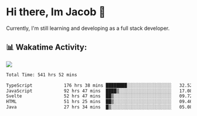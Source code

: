 # Hi there, Im Jacob 👋
Currently, I'm still learning and developing as a full stack developer.

## 📊 Wakatime Activity:

![](https://wakatime.com/share/@bfeff6fe-7f39-433c-bc17-53e716b9a274/c1084c79-5b1a-4658-a9e1-8a8ffabbc873.svg)

<!--START_SECTION:waka-->

```txt
Total Time: 541 hrs 52 mins

TypeScript            176 hrs 38 mins ████████░░░░░░░░░░░░░░░░░   32.52 %
JavaScript            92 hrs 47 mins  ████▒░░░░░░░░░░░░░░░░░░░░   17.08 %
Svelte                52 hrs 47 mins  ██▒░░░░░░░░░░░░░░░░░░░░░░   09.72 %
HTML                  51 hrs 25 mins  ██▒░░░░░░░░░░░░░░░░░░░░░░   09.46 %
Java                  27 hrs 34 mins  █▒░░░░░░░░░░░░░░░░░░░░░░░   05.08 %
```

<!--END_SECTION:waka-->
